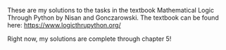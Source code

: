 These are my solutions to the tasks in the textbook Mathematical Logic Through Python by Nisan and Gonczarowski. The textbook can be found here: https://www.logicthrupython.org/

Right now, my solutions are complete through chapter 5!
